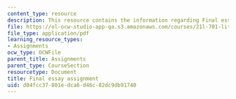 ```yaml
---
content_type: resource
description: This resource contains the information regarding Final essay assignment.
file: https://ol-ocw-studio-app-qa.s3.amazonaws.com/courses/21l-701-literary-interpretation-literature-and-urban-experience-spring-2009/d04fcc37801edca6d46c82dc9db91740_MIT21L_701S09_Final_essay.pdf
file_type: application/pdf
learning_resource_types:
- Assignments
ocw_type: OCWFile
parent_title: Assignments
parent_type: CourseSection
resourcetype: Document
title: Final essay assignment
uid: d04fcc37-801e-dca6-d46c-82dc9db91740
---
```

